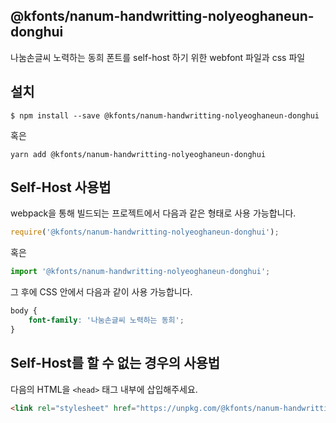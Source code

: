
@kfonts/nanum-handwritting-nolyeoghaneun-donghui
---------------------

나눔손글씨 노력하는 동희 폰트를 self-host 하기 위한 webfont 파일과 css 파일

설치
----

```
$ npm install --save @kfonts/nanum-handwritting-nolyeoghaneun-donghui
```

혹은

```
yarn add @kfonts/nanum-handwritting-nolyeoghaneun-donghui
```

Self-Host 사용법
---------------

webpack을 통해 빌드되는 프로젝트에서 다음과 같은 형태로 사용 가능합니다.

```js
require('@kfonts/nanum-handwritting-nolyeoghaneun-donghui');
```

혹은

```js
import '@kfonts/nanum-handwritting-nolyeoghaneun-donghui';
```

그 후에 CSS 안에서 다음과 같이 사용 가능합니다.

```css
body {
    font-family: '나눔손글씨 노력하는 동희';
}
```

Self-Host를 할 수 없는 경우의 사용법
--------------------------------

다음의 HTML을 `<head>` 태그 내부에 삽입해주세요.

```html
<link rel="stylesheet" href="https://unpkg.com/@kfonts/nanum-handwritting-nolyeoghaneun-donghui/index.css" />
```

